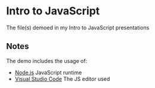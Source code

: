 # Intro to JavaScript

The file(s) demoed in my Intro to JavaScript presentations

## Notes

The demo includes the usage of:

- [Node.js](https://nodejs.org/en/) JavaScript runtime
- [Visual Studio Code](https://code.visualstudio.com/) The JS editor used
